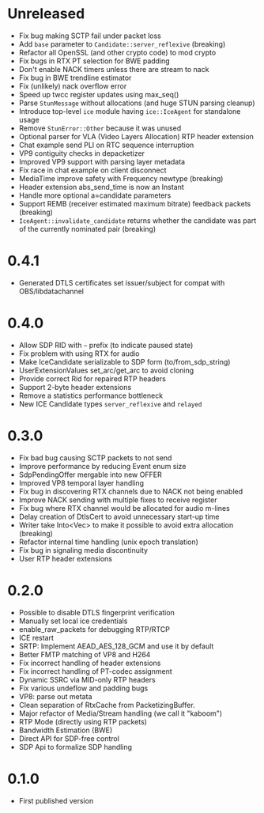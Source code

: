 # Unreleased
  * Fix bug making SCTP fail under packet loss
  * Add `base` parameter to `Candidate::server_reflexive` (breaking)
  * Refactor all OpenSSL (and other crypto code) to mod crypto
  * Fix bugs in RTX PT selection for BWE padding
  * Don't enable NACK timers unless there are stream to nack
  * Fix bug in BWE trendline estimator
  * Fix (unlikely) nack overflow error
  * Speed up twcc register updates using max_seq()
  * Parse `StunMessage` without allocations (and huge STUN parsing cleanup)
  * Introduce top-level `ice` module having `ice::IceAgent` for standalone usage
  * Remove `StunError::Other` because it was unused
  * Optional parser for VLA (Video Layers Allocation) RTP header extension
  * Chat example send PLI on RTC sequence interruption
  * VP9 contiguity checks in depacketizer
  * Improved VP9 support with parsing layer metadata
  * Fix race in chat example on client disconnect
  * MediaTime improve safety with Frequency newtype (breaking)
  * Header extension abs_send_time is now an Instant
  * Handle more optional a=candidate parameters
  * Support REMB (receiver estimated maximum bitrate) feedback packets (breaking)
  * `IceAgent::invalidate_candidate` returns whether the candidate was part of the currently nominated pair (breaking)

# 0.4.1
  * Generated DTLS certificates set issuer/subject for compat with OBS/libdatachannel

# 0.4.0
  * Allow SDP RID with `~` prefix (to indicate paused state)
  * Fix problem with using RTX for audio
  * Make IceCandidate serializable to SDP form (to/from_sdp_string)
  * UserExtensionValues set_arc/get_arc to avoid cloning
  * Provide correct Rid for repaired RTP headers
  * Support 2-byte header extensions
  * Remove a statistics performance bottleneck
  * New ICE Candidate types `server_reflexive` and `relayed`

# 0.3.0
  * Fix bad bug causing SCTP packets to not send
  * Improve performance by reducing Event enum size
  * SdpPendingOffer mergable into new OFFER
  * Improved VP8 temporal layer handling
  * Fix bug in discovering RTX channels due to NACK not being enabled
  * Improve NACK sending with multiple fixes to receive register
  * Fix bug where RTX channel would be allocated for audio m-lines
  * Delay creation of DtlsCert to avoid unnecessary start-up time
  * Writer take Into<Vec<u8>> to make it possible to avoid extra allocation (breaking)
  * Refactor internal time handling (unix epoch translation)
  * Fix bug in signaling media discontinuity
  * User RTP header extensions

# 0.2.0
  * Possible to disable DTLS fingerprint verification
  * Manually set local ice credentials
  * enable_raw_packets for debugging RTP/RTCP
  * ICE restart
  * SRTP: Implement AEAD_AES_128_GCM and use it by default
  * Better FMTP matching of VP8 and H264
  * Fix incorrect handling of header extensions
  * Fix incorrect handling of PT-codec assignment
  * Dynamic SSRC via MID-only RTP headers
  * Fix various undeflow and padding bugs
  * VP8: parse out metata
  * Clean separation of RtxCache from PacketizingBuffer.
  * Major refactor of Media/Stream handling (we call it "kaboom")
  * RTP Mode (directly using RTP packets)
  * Bandwidth Estimation (BWE)
  * Direct API for SDP-free control
  * SDP Api to formalize SDP handling

# 0.1.0
  * First published version
